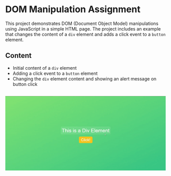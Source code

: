 # DOM Manipulation Assignment

This project demonstrates DOM (Document Object Model) manipulations using JavaScript in a simple HTML page. The project includes an example that changes the content of a `div` element and adds a click event to a `button` element.

## Content
- Initial content of a `div` element
- Adding a click event to a `button` element
- Changing the `div` element content and showing an alert message on button click

##
 ![Example Screenshot](Dom.gif)